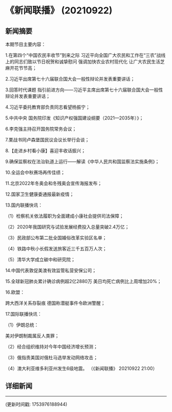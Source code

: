# 《新闻联播》 (20210922)

## 新闻摘要

本期节目主要内容：


1.在第四个“中国农民丰收节”到来之际 习近平向全国广大农民和工作在“三农”战线上的同志们致以节日祝贺和诚挚慰问 强调加快农业农村现代化 让广大农民生活芝麻开花节节高；


2.习近平出席第七十六届联合国大会一般性辩论并发表重要讲话；


3.回答时代课题 指引前进方向——习近平主席出席第七十六届联合国大会一般性辩论并发表重要讲话；


4.习近平委托教育部负责同志看望杨振宁；


5.中共中央 国务院印发《知识产权强国建设纲要（2021—2035年）》；


6.李克强主持召开国务院常务会议；


7.栗战书同卢森堡国民议会议长举行会谈；


8.【走进乡村看小康】喜迎丰收话振兴；


9.确保监察权在法治轨道上运行——解读《中华人民共和国监察法实施条例》；


10.全运会中秋赛场再传佳绩；


11.北京2022年冬奥会和冬残奥会宣传海报发布；


12.国家卫生健康委通报最新疫情；


13.国内联播快讯：


（1）检察机关依法履职为全面建成小康社会提供司法保障；


（2）2020年我国研究与试验发展经费投入总量突破2.4万亿；


（3）民政部公布第二批全国婚俗改革实验区名单；


（4）铁路中秋小长假发送旅客近三千五百万人次；


（5）清华大学成立碳中和研究院；


14.中国代表敦促美澳有效监管私营安保公司；


15.全球新冠肺炎累计确诊病例超2亿2880万 美日均死亡病例比上周增加20%；


16.欧盟：

跨大西洋关系存裂痕 德国称潜艇事件令欧洲警醒；


17.国际联播快讯：


（1）伊朗总统：

美对伊朗制裁属反人类罪；


（2）经合组织维持对今年中国经济增长预测；


（3）俄指责美国对俄杜马选举发动网络攻击；


（4）澳大利亚维多利亚州发生6级地震。
（《新闻联播》 20210922 21:00）

## 详细新闻

---

(更新时间戳: 1753976188944)

